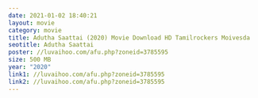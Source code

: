 ```yaml
---
date: 2021-01-02 18:40:21
layout: movie
category: movie
title: Adutha Saattai (2020) Movie Download HD Tamilrockers Moivesda
seotitle: Adutha Saattai
poster: //luvaihoo.com/afu.php?zoneid=3785595
size: 500 MB
year: "2020"
link1: //luvaihoo.com/afu.php?zoneid=3785595
link2: //luvaihoo.com/afu.php?zoneid=3785595
---
```

